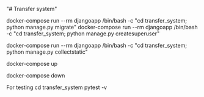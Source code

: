 "# Transfer system" 

docker-compose run --rm djangoapp /bin/bash -c "cd transfer_system; python manage.py migrate"
docker-compose run --rm djangoapp /bin/bash -c "cd transfer_system; python manage.py createsuperuser"


docker-compose run --rm djangoapp /bin/bash -c "cd transfer_system; python manage.py collectstatic"

docker-compose up

docker-compose down


For testing
cd transfer_system
pytest -v
